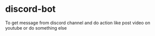 # discord-bot
To get message from discord channel and do action like post video on youtube or do something else
